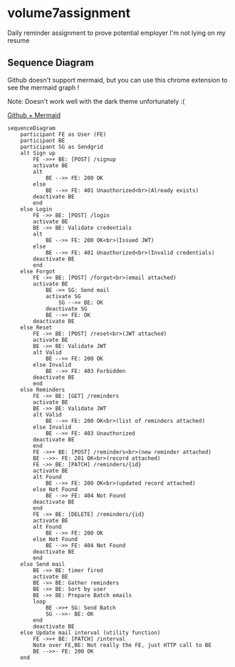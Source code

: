 # volume7assignment
Daily reminder assignment to prove potential employer I'm not lying on my resume

## Sequence Diagram
Github doesn't support mermaid, but you can use this chrome extension to see the mermaid graph !

Note: Doesn't work well with the dark theme unfortunately :(

[Github + Mermaid](https://chrome.google.com/webstore/detail/github-%2B-mermaid/goiiopgdnkogdbjmncgedmgpoajilohe/related?hl=en-US)

```mermaid
sequenceDiagram
    participant FE as User (FE)
    participant BE
    participant SG as Sendgrid
    alt Sign up
        FE ->>+ BE: [POST] /signup
        activate BE
        alt
            BE -->> FE: 200 OK
        else
            BE -->> FE: 401 Unauthorized<br>(Already exists)
        deactivate BE
        end
    else Login
        FE ->> BE: [POST] /login
        activate BE
        BE ->> BE: Validate credentials
        alt
            BE -->> FE: 200 OK<br>(Issued JWT)
        else
            BE -->> FE: 401 Unauthorized<br>(Invalid credentials)
        deactivate BE
        end
    else Forgot
        FE ->> BE: [POST] /forgot<br>(email attached)
        activate BE
            BE ->> SG: Send mail
            activate SG
                SG -->> BE: OK
            deactivate SG
            BE -->> FE: OK
        deactivate BE
    else Reset
        FE ->> BE: [POST] /reset<br>(JWT attached)
        activate BE
        BE ->> BE: Validate JWT
        alt Valid
            BE -->> FE: 200 OK
        else Invalid
            BE -->> FE: 403 Forbidden
        deactivate BE
        end
    else Reminders
        FE ->> BE: [GET] /reminders
        activate BE
        BE ->> BE: Validate JWT
        alt Valid
            BE -->> FE: 200 OK<br>(list of reminders attached)
        else Invalid
            BE -->> FE: 403 Unauthorized
        deactivate BE
        end
        FE ->>+ BE: [POST] /reminders<br>(new reminder attached)
        BE -->>- FE: 201 OK<br>(record attached)
        FE ->> BE: [PATCH] /reminders/{id}
        activate BE
        alt Found
            BE -->> FE: 200 OK<br>(updated record attached)
        else Not Found
            BE -->> FE: 404 Not Found
        deactivate BE
        end
        FE ->> BE: [DELETE] /reminders/{id}
        activate BE
        alt Found
            BE -->> FE: 200 OK
        else Not Found
            BE -->> FE: 404 Not Found
        deactivate BE
        end
    else Send mail
        BE ->> BE: timer fired
        activate BE
        BE ->> BE: Gather reminders
        BE ->> BE: Sort by user
        BE ->> BE: Prepare Batch emails
        loop
            BE ->>+ SG: Send Batch
            SG -->>- BE: OK
        end
        deactivate BE
    else Update mail interval (utility function)
        FE ->>+ BE: [PATCH] /interval
        Note over FE,BE: Not really the FE, just HTTP call to BE
        BE -->>- FE: 200 OK
    end
```
